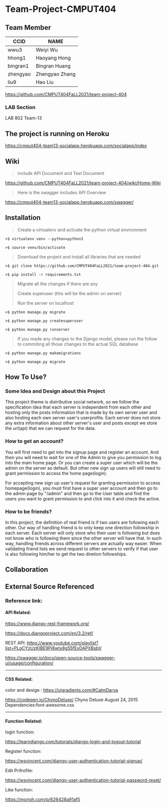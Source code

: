 # Team-Project-CMPUT404
## Team Member
CCID | NAME
---- | ---- 
wwu3|Weiyi Wu
hhong1|Haoyang Hong
bingran1|Bingran Huang
zhengyao|Zhengyao Zhang
liu9|Hao Liu

https://github.com/CMPUT404FaLL2021/team-project-404

### LAB Section
LAB 802 Team-13

## The project is running on Heroku

https://cmput404-team13-socialapp.herokuapp.com/socialapp/index

## Wiki
>  include API Document and Test Document

https://github.com/CMPUT404FaLL2021/team-project-404/wiki/Home-Wiki

>  Here is the swagger includes API Overview

https://cmput404-team13-socialapp.herokuapp.com/swagger/

## Installation
> Create a virtualenv and activate the python virtual environment

```
>$ virtualenv venv --python=python3

>$ source venv/bin/activate
```
> Download the project and install all libraries that are needed

```
>$ git clone https://github.com/CMPUT404FaLL2021/team-project-404.git

>$ pip install -r requirements.txt
```
> Migrate all the changes if there are any
> 
> Create superuser (this will be the admin on server)
> 
> Run the server on localhost
```
>$ python manage.py migrate

>$ python manage.py createsuperuser

>$ python manage.py runserver
```
> If you made any changes to the Django model, please run the follow to commiting all those changes to the actual SQL database

```
>$ python manage.py makemigrations

>$ python manage.py migrate
```
## How To Use?
### Some Idea and Design about this Project

This project theme is distributive social network, so we follow the specification idea that each server is independent from each other and hosting only the posts information that is made by its own server user and also hosting each own server user's userprofile. Each server does not store any extra information about other server's user and posts except we store the url(api) that we can request for the data.

### How to get an account?

You will first need to get into the signup page and register an account. And then you will need to wait for one of the Admin to give you permission to log into the main home page. Or you can create a super user which will be the admin on the server as default. But other new sign up users will still need to grant permission to access the home page(login).

For accepting new sign up user's request for granting permission to access homepage(login), you must first have a super user account and then go to the admin page by "/admin" and then go to the User table and find the users you want to grant permission to and click into it and check the active.

### How to be friends?

In this project, the definition of real friend is if two users are following each other. Our way of handling friend is to only keep one direction followship in each server. Each server will only store who their user is following but does not know who is following them since the other server will have that. In such way, handling friends across different servers are actually way easier. When validating friend lists we send request to other servers to verify if that user is also following him/her to get the two diretion followships.

## Collaboration

## External Source Referenced
### Reference link:

#### API Related:

https://www.django-rest-framework.org/

https://docs.djangoproject.com/en/3.2/ref/

REST API: https://www.youtube.com/playlist?list=PLgCYzUzKIBE9Pi8wtx8g55fExDAPXBsbV

https://swagger.io/docs/open-source-tools/swagger-ui/usage/configuration/

***

#### CSS Related:

color and desige : https://uigradients.com/#CalmDarya

https://codepen.io/ChynoDeluxe/ Chyno Deluxe August 24, 2015 Dependencies:font-awesome.css

***

#### Function Related:

login function: 

https://learndjango.com/tutorials/django-login-and-logout-tutorial

Register function:

https://wsvincent.com/django-user-authentication-tutorial-signup/

Edit Prifrofile:

https://wsvincent.com/django-user-authentication-tutorial-password-reset/

Like function: 

https://morioh.com/p/626428a91af5





